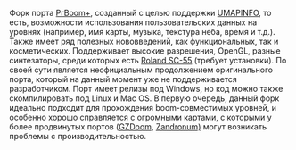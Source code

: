 Форк порта [PrBoom+](https://www.gamesrevival.ru/games/Doom/PrBoom_Plus/), созданный с целью поддержки [UMAPINFO](https://doomwiki.org/wiki/UMAPINFO), то есть, возможности использования пользовательских данных на уровнях (например, имя карты, музыка, текстура неба, время и т.д.). Также имеет ряд полезных нововведений, как функциональных, так и косметических. Поддерживает высокие разрешения, OpenGL, разные синтезаторы, среди которых есть [Roland SC-55](https://www.youtube.com/watch?v=SJ0Ob4PlCDU&t=27s&ab_channel=barbarianbros) (требует установки). 
По своей сути является неофициальным продолжением оригинального порта, который на данный момент уже не поддерживается разработчиком. Порт имеет релизы под Windows, но код можно также скомпилировать под Linux и Mac OS.
В первую очередь, данный форк идеально подходит для прохождения boom-совместимых уровней, и особенно хорошо справляется с огромными картами, с которыми у более продвинутых портов ([GZDoom](https://www.gamesrevival.ru/games/Doom/GZDoom/), [Zandronum)](https://www.gamesrevival.ru/games/Doom/Zandronum/) могут возникать проблемы с производительностью.